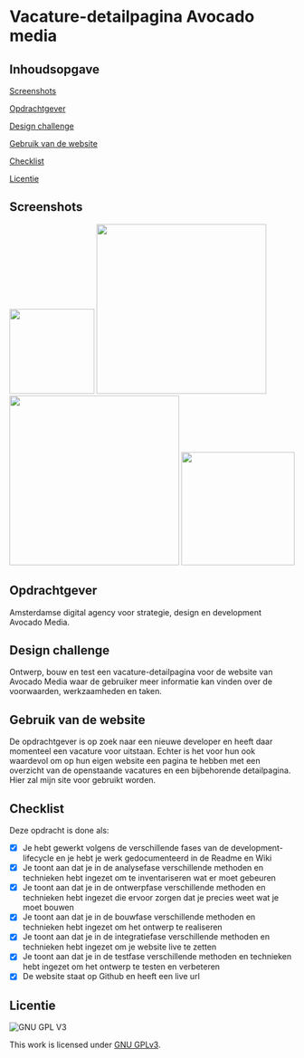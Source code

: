 # Vacature-detailpagina Avocado media

## Inhoudsopgave
[Screenshots](https://github.com/kosterm14/the-startup-responsive-interactieve-website#screenshots)

[Opdrachtgever](https://github.com/kosterm14/the-startup-responsive-interactieve-website#opdrachtgever)

[Design challenge](https://github.com/kosterm14/the-startup-responsive-interactieve-website#design-challenge)

[Gebruik van de website](https://github.com/kosterm14/the-startup-responsive-interactieve-website#gebruik-van-de-website)

[Checklist](https://github.com/kosterm14/the-startup-responsive-interactieve-website#checklist)

[Licentie](https://github.com/kosterm14/the-startup-responsive-interactieve-website#licentie)

## Screenshots
<img src= "https://user-images.githubusercontent.com/61830362/214708559-9d9a6aa1-f07d-4eeb-ad8d-f8a12b2b72b4.png" width= 150px> <img src= "https://user-images.githubusercontent.com/61830362/214708650-b5c79d53-a547-433d-b852-4ad4db96d496.png" width= 300px> 
<img src= "https://user-images.githubusercontent.com/61830362/214708911-404f39d8-f27b-4551-9df3-0ece23e7e64a.png" width= 300px> <img src= "https://user-images.githubusercontent.com/61830362/214708952-203c0e75-84f5-492b-80b4-505d869581ea.png" width= 200px>

## Opdrachtgever
Amsterdamse digital agency voor strategie, design en development Avocado Media.

## Design challenge
Ontwerp, bouw en test een vacature-detailpagina voor de website van Avocado Media waar de gebruiker meer informatie kan vinden over de voorwaarden, werkzaamheden en taken.

## Gebruik van de website
De opdrachtgever is op zoek naar een nieuwe developer en heeft daar momenteel een vacature voor uitstaan. Echter is het voor hun ook waardevol om op hun eigen website een pagina te hebben met een overzicht van de openstaande vacatures en een bijbehorende detailpagina. Hier zal mijn site voor gebruikt worden.

## Checklist
Deze opdracht is done als:
- [x] Je hebt gewerkt volgens de verschillende fases van de development-lifecycle en je hebt je werk gedocumenteerd in de Readme en Wiki
- [x] Je toont aan dat je in de analysefase verschillende methoden en technieken hebt ingezet om te inventariseren wat er moet gebeuren
- [x] Je toont aan dat je in de ontwerpfase verschillende methoden en technieken hebt ingezet die ervoor zorgen dat je precies weet wat je moet bouwen
- [x] Je toont aan dat je in de bouwfase verschillende methoden en technieken hebt ingezet om het ontwerp te realiseren
- [x] Je toont aan dat je in de integratiefase verschillende methoden en technieken hebt ingezet om je website live te zetten
- [x] Je toont aan dat je in de testfase verschillende methoden en technieken hebt ingezet om het ontwerp te testen en verbeteren
- [x] De website staat op Github en heeft een live url

## Licentie

![GNU GPL V3](https://www.gnu.org/graphics/gplv3-127x51.png)

This work is licensed under [GNU GPLv3](./LICENSE).
